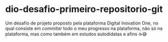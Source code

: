# dio-desafio-primeiro-repositorio-git
Um desafio de projeto proposto pela plataforma Digital Inovation One, 
no qual consiste em _commitar_ todo o meu progresso na plataforma, não
só na plataforma, mas como também em estudos autodidatas e afins ☕😅

